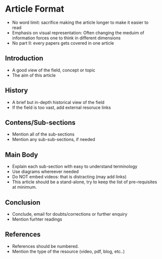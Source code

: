 # Article Format

- No word limit: sacrifice making the article longer to make it easier to read
- Emphasis on visual representation: Often changing the meduim of information forces one to think in different dimensions
- No part II: every papers gets covered in one article

## Introduction

- A good view of the field, concept or topic
- The aim of this article

## History

- A brief but in-depth historical view of the field
- If the field is too vast, add external resoruce links

## Contens/Sub-sections

- Mention all of the sub-sections
- Mention any sub-sub-sections, if needed

## Main Body

- Explain each sub-section with easy to understand terminology
- Use diagrams whereever needed
- Do NOT embed videos: that is distracting (may add links)
- This article should be a stand-alone, try to keep the list of pre-requisites at minimum.

## Conclusion

- Conclude, email for doubts/corrections or further enquiry
- Mention furhter readings

## References

- References should be numbered.
- Mention the type of the resource (video, pdf, blog, etc..)
